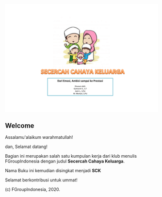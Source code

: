 
![Preview](images/cover-1.png)

## Welcome

Assalamu'alaikum warahmatullah!

dan, Selamat datang!

Bagian ini merupakan salah satu kumpulan kerja dari klub menulis FGroupIndonesia dengan judul **Secercah Cahaya Keluarga**.

Nama Buku ini kemudian disingkat menjadi **SCK**

Selamat berkontribusi untuk ummat!

(c) FGroupIndonesia, 2020.